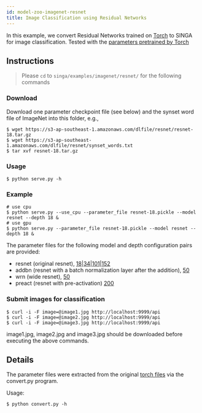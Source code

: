 ```yaml
---
id: model-zoo-imagenet-resnet
title: Image Classification using Residual Networks
---
```


<!--- Licensed to the Apache Software Foundation (ASF) under one or more contributor license agreements.  See the NOTICE file distributed with this work for additional information regarding copyright ownership.  The ASF licenses this file to you under the Apache License, Version 2.0 (the "License"); you may not use this file except in compliance with the License.  You may obtain a copy of the License at http://www.apache.org/licenses/LICENSE-2.0 Unless required by applicable law or agreed to in writing, software distributed under the License is distributed on an "AS IS" BASIS, WITHOUT WARRANTIES OR CONDITIONS OF ANY KIND, either express or implied.  See the License for the specific language governing permissions and limitations under the License.  -->

In this example, we convert Residual Networks trained on
[Torch](https://github.com/facebook/fb.resnet.torch) to SINGA for image
classification. Tested with the
[parameters pretrained by Torch](https://s3-ap-southeast-1.amazonaws.com/dlfile/resnet/resnet-18.tar.gz)

## Instructions

> Please `cd` to `singa/examples/imagenet/resnet/` for the following commands

### Download

Download one parameter checkpoint file (see below) and the synset word file of
ImageNet into this folder, e.g.,

```shell
$ wget https://s3-ap-southeast-1.amazonaws.com/dlfile/resnet/resnet-18.tar.gz
$ wget https://s3-ap-southeast-1.amazonaws.com/dlfile/resnet/synset_words.txt
$ tar xvf resnet-18.tar.gz
```

### Usage

```shell
$ python serve.py -h
```

### Example

```shell
# use cpu
$ python serve.py --use_cpu --parameter_file resnet-18.pickle --model resnet --depth 18 &
# use gpu
$ python serve.py --parameter_file resnet-18.pickle --model resnet --depth 18 &
```

The parameter files for the following model and depth configuration pairs are
provided:

- resnet (original resnet),
  [18](https://s3-ap-southeast-1.amazonaws.com/dlfile/resnet/resnet-18.tar.gz)|[34](https://s3-ap-southeast-1.amazonaws.com/dlfile/resnet/resnet-34.tar.gz)|[101](https://s3-ap-southeast-1.amazonaws.com/dlfile/resnet/resnet-101.tar.gz)|[152](https://s3-ap-southeast-1.amazonaws.com/dlfile/resnet/resnet-152.tar.gz)
- addbn (resnet with a batch normalization layer after the addition),
  [50](https://s3-ap-southeast-1.amazonaws.com/dlfile/resnet/resnet-50.tar.gz)
- wrn (wide resnet),
  [50](https://s3-ap-southeast-1.amazonaws.com/dlfile/resnet/wrn-50-2.tar.gz)
- preact (resnet with pre-activation)
  [200](https://s3-ap-southeast-1.amazonaws.com/dlfile/resnet/resnet-200.tar.gz)

### Submit images for classification

```shell
$ curl -i -F image=@image1.jpg http://localhost:9999/api
$ curl -i -F image=@image2.jpg http://localhost:9999/api
$ curl -i -F image=@image3.jpg http://localhost:9999/api
```

image1.jpg, image2.jpg and image3.jpg should be downloaded before executing the
above commands.

## Details

The parameter files were extracted from the original
[torch files](https://github.com/facebook/fb.resnet.torch/tree/master/pretrained)
via the convert.py program.

Usage:

```
$ python convert.py -h
```
